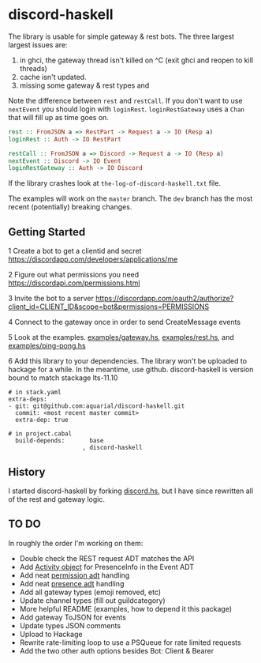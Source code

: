 # discord-haskell

The library is usable for simple gateway & rest bots.
The three largest largest issues are:
1) in ghci, the gateway thread isn't killed on ^C (exit ghci and reopen to kill threads)
2) cache isn't updated.
3) missing some gateway & rest types and

Note the difference between `rest` and `restCall`. If you don't want
to use `nextEvent` you should login with `loginRest`. `loginRestGateway` 
uses a `Chan` that will fill up as time goes on.

```haskell
rest :: FromJSON a => RestPart -> Request a -> IO (Resp a)
loginRest :: Auth -> IO RestPart

restCall :: FromJSON a => Discord -> Request a -> IO (Resp a)
nextEvent :: Discord -> IO Event
loginRestGateway :: Auth -> IO Discord
```

If the library crashes look at `the-log-of-discord-haskell.txt` file.

The examples will work on the `master` branch. The `dev` branch
has the most recent (potentially) breaking changes.

## Getting Started

1 Create a bot to get a clientid and secret
<https://discordapp.com/developers/applications/me>

2 Figure out what permissions you need
<https://discordapi.com/permissions.html>

3 Invite the bot to a server
<https://discordapp.com/oauth2/authorize?client_id=CLIENT_ID&scope=bot&permissions=PERMISSIONS>

4 Connect to the gateway once in order to send CreateMessage events

5 Look at the examples.
[examples/gateway.hs](./examples/gateway.hs),
[examples/rest.hs](./examples/rest.hs), and
[examples/ping-pong.hs](./examples/ping-pong.hs)

6 Add this library to your dependencies. The library
won't be uploaded to hackage for a while. In the meantime,
use github. discord-haskell is version
bound to match stackage lts-11.10

```
# in stack.yaml
extra-deps:
- git: git@github.com:aquarial/discord-haskell.git
  commit: <most recent master commit>
  extra-dep: true

# in project.cabal
  build-depends:       base
                     , discord-haskell

```

## History

I started discord-haskell by forking
[discord.hs](https://github.com/jano017/Discord.hs), but
I have since rewritten all of the rest and gateway logic.

## TO DO

In roughly the order I'm working on them:

- Double check the REST request ADT matches the API
- Add      [Activity object](https://discordapp.com/developers/docs/topics/gateway#activity-object) for PresenceInfo in the Event ADT
- Add neat [permission adt](https://discordapp.com/developers/docs/topics/permissions) handling
- Add neat [presence adt](https://discordapp.com/developers/docs/topics/gateway#presence-update) handling
- Add all gateway types (emoji removed, etc)
- Update channel types (fill out guildcategory)
- More helpful README (examples, how to depend it this package)
- Add gateway ToJSON for events
- Update types JSON comments
- Upload to Hackage
- Rewrite rate-limiting loop to use a PSQueue for rate limited requests
- Add the two other auth options besides Bot: Client & Bearer
